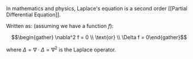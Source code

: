 In mathematics and physics, Laplace's equation is a second order [[Partial Differential Equation]].

Written as: (assuming we have a function $f$):

$$\begin{gather} \nabla^2 f = 0 \\ \text{or} \\ \Delta f = 0\end{gather}$$

where $\Delta = \nabla\cdot\Delta = \nabla^2$ is the Laplace operator.